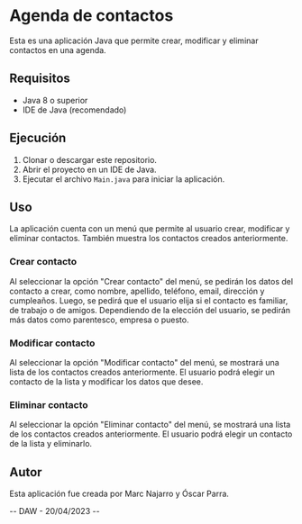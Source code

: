 # Agenda de contactos

Esta es una aplicación Java que permite crear, modificar y eliminar contactos en una agenda.

## Requisitos

- Java 8 o superior
- IDE de Java (recomendado)

## Ejecución

1. Clonar o descargar este repositorio.
2. Abrir el proyecto en un IDE de Java.
3. Ejecutar el archivo `Main.java` para iniciar la aplicación.

## Uso

La aplicación cuenta con un menú que permite al usuario crear, modificar y eliminar contactos. También muestra los contactos creados anteriormente.

### Crear contacto

Al seleccionar la opción "Crear contacto" del menú, se pedirán los datos del contacto a crear, como nombre, apellido, teléfono, email, dirección y cumpleaños. Luego, se pedirá que el usuario elija si el contacto es familiar, de trabajo o de amigos. Dependiendo de la elección del usuario, se pedirán más datos como parentesco, empresa o puesto.

### Modificar contacto

Al seleccionar la opción "Modificar contacto" del menú, se mostrará una lista de los contactos creados anteriormente. El usuario podrá elegir un contacto de la lista y modificar los datos que desee.

### Eliminar contacto

Al seleccionar la opción "Eliminar contacto" del menú, se mostrará una lista de los contactos creados anteriormente. El usuario podrá elegir un contacto de la lista y eliminarlo.

## Autor

Esta aplicación fue creada por Marc Najarro y Óscar Parra.

-- DAW -  20/04/2023 --
